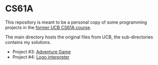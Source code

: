 # CS61A

This repository is meant to be a personal copy of some programming projects in the [former UCB CS61A course](https://inst.eecs.berkeley.edu/~cs61a/reader/).

The main directory hosts the original files from UCB, the sub-directories contains my solutions.

* Project #3: [Adventure Game](Adventure)
* Project #4: [Logo interpreter](Logo)
